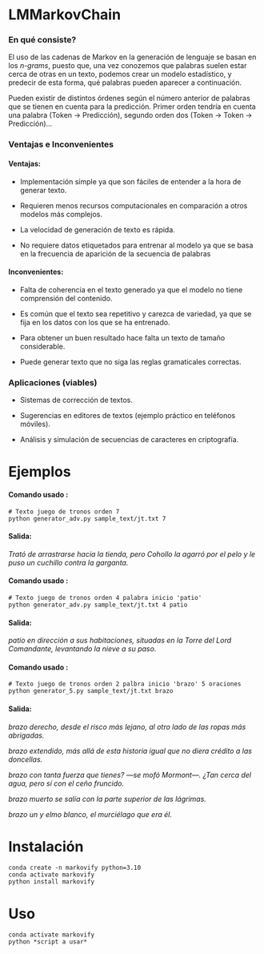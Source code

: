 # LMMarkovChain

### En qué consiste?

El uso de las cadenas de Markov en la generación de lenguaje se basan en los *n-grams*, puesto que, una vez conozemos que palabras suelen estar cerca de otras en un texto, podemos crear un modelo estadístico, y predecir de esta forma, qué palabras pueden aparecer a continuación.

Pueden existir de distintos órdenes según el número anterior de palabras que se tienen en cuenta para la predicción. Primer orden tendría en cuenta una palabra (Token -> Predicción), segundo orden dos (Token -> Token -> Predicción)...


### Ventajas e Inconvenientes

#### Ventajas:

- Implementación simple ya que son fáciles de entender a la hora de generar texto.

- Requieren menos recursos computacionales en comparación a otros modelos más complejos.

- La velocidad de generación de texto es rápida.

- No requiere datos etiquetados para entrenar al modelo ya que se basa en la frecuencia  de aparición de la secuencia de palabras 

#### Inconvenientes:

- Falta de coherencia en el texto generado ya que el modelo no tiene comprensión del contenido.

- Es común que el texto sea repetitivo y carezca de variedad, ya que se fija en los datos con los que se ha entrenado.

- Para obtener un buen resultado hace falta un texto de tamaño considerable.

- Puede generar texto que no siga las reglas gramaticales correctas.

### Aplicaciones (viables)

- Sistemas de corrección de textos.

- Sugerencias en editores de textos (ejemplo práctico en teléfonos móviles).

- Análisis y simulación de secuencias de caracteres en criptografía.

# Ejemplos

#### Comando usado :

```console
# Texto juego de tronos orden 7
python generator_adv.py sample_text/jt.txt 7
```

#### Salida:

*Trató de arrastrarse hacia la tienda, pero Cohollo la agarró por el pelo y le puso un cuchillo contra la garganta.*

#### Comando usado :

```console
# Texto juego de tronos orden 4 palabra inicio 'patio'
python generator_adv.py sample_text/jt.txt 4 patio
```

#### Salida:

*patio en dirección a sus habitaciones, situadas en la Torre del Lord Comandante, levantando la nieve a su paso.*

#### Comando usado :

```console
# Texto juego de tronos orden 2 palbra inicio 'brazo' 5 oraciones
python generator_5.py sample_text/jt.txt brazo
```

#### Salida:

*brazo derecho, desde el risco más lejano, al otro lado de las ropas más abrigadas.*

*brazo extendido, más allá de esta historia igual que no diera crédito a las doncellas.*

*brazo con tanta fuerza que tienes? —se mofó Mormont—. ¿Tan cerca del agua, pero sí con el ceño fruncido.*

*brazo muerto se salía con la parte superior de las lágrimas.*

*brazo un y elmo blanco, el murciélago que era él.*

# Instalación

```console
conda create -n markovify python=3.10
conda activate markovify
python install markovify
```

# Uso

```console
conda activate markovify
python *script a usar*
```
